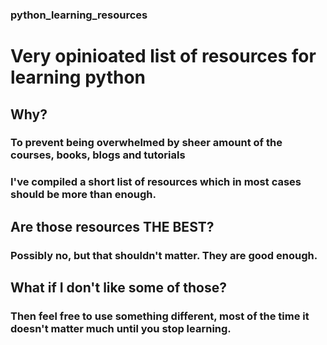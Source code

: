 ### python_learning_resources

# Very opinioated list of resources for learning python

## Why? 
### To prevent being overwhelmed by sheer amount of the courses, books, blogs and tutorials
### I've compiled a short list of resources which in most cases should be more than enough.

## Are those resources THE BEST?
### Possibly no, but that shouldn't matter. They are good enough.

## What if I don't like some of those?
### Then feel free to use something different, most of the time it doesn't matter much until you stop learning.
